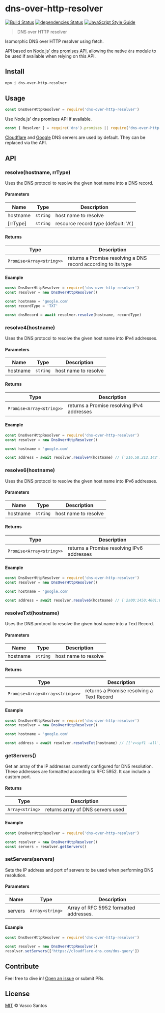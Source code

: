 # dns-over-http-resolver

[![Build Status](https://travis-ci.org/vasco-santos/dns-over-http-resolver.svg?branch=master)](https://travis-ci.org/vasco-santos/dns-over-http-resolver)
[![dependencies Status](https://david-dm.org/vasco-santos/dns-over-http-resolver/status.svg)](https://david-dm.org/vasco-santos/dns-over-http-resolver)
[![JavaScript Style Guide](https://img.shields.io/badge/code_style-standard-brightgreen.svg)](https://standardjs.com)

> DNS over HTTP resolver

Isomorphic DNS over HTTP resolver using fetch.

API based on [Node.js' dns promises API](https://nodejs.org/dist/latest-v14.x/docs/api/dns.html#dns_dns_promises_api), allowing the native `dns` module to be used if available when relying on this API.

## Install

```sh
npm i dns-over-http-resolver
```

## Usage

```js
const DnsOverHttpResolver = require('dns-over-http-resolver')
```

Use Node.js' dns promises API if available.
```js
const { Resolver } = require('dns').promises || require('dns-over-http-resolver')
```

[Cloudflare](https://cloudflare-dns.com/dns-query) and [Google](https://dns.google/resolve) DNS servers are used by default. They can be replaced via the API. 

## API

### resolve(hostname, rrType)

Uses the DNS protocol to resolve the given host name into a DNS record.

#### Parameters

| Name | Type | Description |
|------|------|-------------|
| hostname | `string` | host name to resolve |
| [rrType] | `string` | resource record type (default: 'A') |

#### Returns

| Type | Description |
|------|-------------|
| `Promise<Array<string>>` | returns a Promise resolving a DNS record according to its type |

#### Example

```js
const DnsOverHttpResolver = require('dns-over-http-resolver')
const resolver = new DnsOverHttpResolver()

const hostname = 'google.com'
const recordType = 'TXT'

const dnsRecord = await resolver.resolve(hostname, recordType)
```

### resolve4(hostname)

Uses the DNS protocol to resolve the given host name into IPv4 addresses.

#### Parameters

| Name | Type | Description |
|------|------|-------------|
| hostname | `string` | host name to resolve |

#### Returns

| Type | Description |
|------|-------------|
| `Promise<Array<string>>` | returns a Promise resolving IPv4 addresses |

#### Example

```js
const DnsOverHttpResolver = require('dns-over-http-resolver')
const resolver = new DnsOverHttpResolver()

const hostname = 'google.com'

const address = await resolver.resolve4(hostname) // ['216.58.212.142']
```

### resolve6(hostname)

Uses the DNS protocol to resolve the given host name into IPv6 addresses.

#### Parameters

| Name | Type | Description |
|------|------|-------------|
| hostname | `string` | host name to resolve |

#### Returns

| Type | Description |
|------|-------------|
| `Promise<Array<string>>` | returns a Promise resolving IPv6 addresses |

#### Example

```js
const DnsOverHttpResolver = require('dns-over-http-resolver')
const resolver = new DnsOverHttpResolver()

const hostname = 'google.com'

const address = await resolver.resolve6(hostname) // ['2a00:1450:4001:801::200e']
```

### resolveTxt(hostname)

Uses the DNS protocol to resolve the given host name into a Text Record.

#### Parameters

| Name | Type | Description |
|------|------|-------------|
| hostname | `string` | host name to resolve |

#### Returns

| Type | Description |
|------|-------------|
| `Promise<Array<Array<string>>>` | returns a Promise resolving a Text Record |

#### Example

```js
const DnsOverHttpResolver = require('dns-over-http-resolver')
const resolver = new DnsOverHttpResolver()

const hostname = 'google.com'

const address = await resolver.resolveTxt(hostname) // [['v=spf1 -all']]
```

### getServers()

Get an array of the IP addresses currently configured for DNS resolution.
These addresses are formatted according to RFC 5952. It can include a custom port.

#### Returns

| Type | Description |
|------|-------------|
| `Array<string>` | returns array of DNS servers used |

#### Example

```js
const DnsOverHttpResolver = require('dns-over-http-resolver')

const resolver = new DnsOverHttpResolver()
const servers = resolver.getServers()
```

### setServers(servers)

Sets the IP address and port of servers to be used when performing DNS resolution.

#### Parameters

| Name | Type | Description |
|------|------|-------------|
| servers | `Array<string>` | Array of RFC 5952 formatted addresses. |

#### Example

```js
const DnsOverHttpResolver = require('dns-over-http-resolver')

const resolver = new DnsOverHttpResolver()
resolver.setServers(['https://cloudflare-dns.com/dns-query'])
```

## Contribute

Feel free to dive in! [Open an issue](https://github.com/vasco-santos/dns-over-http-resolver/issues/new) or submit PRs.

## License

[MIT](LICENSE) © Vasco Santos
